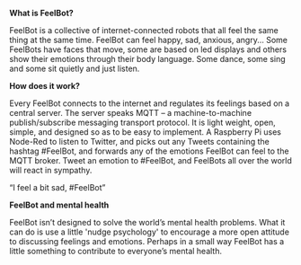 <b>What is FeelBot?</b>

FeelBot is a collective of internet-connected robots that all feel the same thing at the same time. FeelBot can feel happy, sad, anxious, angry...
Some FeelBots have faces that move, some are based on led displays and others show their emotions through their body language. Some dance, some sing and some sit quietly and just listen.

<b>How does it work?</b>

Every FeelBot connects to the internet and regulates its feelings based on a central server.
The server speaks MQTT – a machine-to-machine publish/subscribe messaging transport protocol. It is light weight, open, simple, and designed so as to be easy to implement.
A Raspberry Pi uses Node-Red to listen to Twitter, and picks out any Tweets containing the hashtag #FeelBot, and forwards any of the emotions FeelBot can feel to the MQTT broker.
Tweet an emotion to #FeelBot, and FeelBots all over the world will react in sympathy.

“I feel a bit sad, #FeelBot”

<b>FeelBot and mental health</b>

FeelBot isn’t designed to solve the world’s mental health problems. What it can do is use a little 'nudge psychology' to encourage a more open attitude to discussing feelings and emotions. Perhaps in a small way FeelBot has a little something to contribute to everyone’s mental health.
